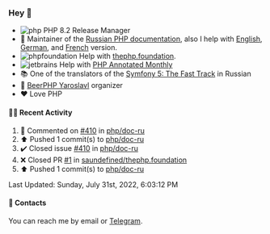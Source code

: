 ### Hey 👋

- ![php](https://user-images.githubusercontent.com/4685504/174548850-037dfd35-3b33-4154-9c50-95efd45ba66a.png) PHP 8.2 Release Manager
- 📖 Maintainer of the [Russian PHP documentation](https://github.com/php/doc-ru), also I help with [English](https://github.com/php/doc-en), [German](https://github.com/php/doc-de), and [French](https://github.com/php/doc-fr) version.
- ![phpfoundation](https://user-images.githubusercontent.com/4685504/174548733-72f62c18-f57e-47a6-8201-cb3d87e06b98.png) Help with [thephp.foundation](https://github.com/ThePHPF/thephp.foundation).
- ![jetbrains](https://user-images.githubusercontent.com/4685504/174548471-693a0e41-4db3-4251-a452-71518bfc5359.png) Help with [PHP Annotated Monthly](https://blog.jetbrains.com/phpstorm/tag/php-annotated-monthly/)
- 📚 One of the translators of
  the [Symfony 5: The Fast Track](https://symfony.com/doc/current/the-fast-track/ru/index.html)
  in Russian
- 🍻 [BeerPHP Yaroslavl](https://github.com/beerphp/yaroslavl) organizer
- ❤️ Love PHP

#### 👨‍💻 Recent Activity

<!--RECENT_ACTIVITY:start-->
1. 💬 Commented on [#410](https://github.com/php/doc-ru/issues/410#issuecomment-1200280382) in [php/doc-ru](https://github.com/php/doc-ru)
2. ⬆️ Pushed 1 commit(s) to [php/doc-ru](https://github.com/php/doc-ru)
3. ✔️ Closed issue [#410](https://github.com/php/doc-ru/issues/410) in [php/doc-ru](https://github.com/php/doc-ru)
4. ❌ Closed PR [#1](https://github.com/saundefined/thephp.foundation/pull/1) in [saundefined/thephp.foundation](https://github.com/saundefined/thephp.foundation)
5. ⬆️ Pushed 1 commit(s) to [php/doc-ru](https://github.com/php/doc-ru)
<!--RECENT_ACTIVITY:end-->

<!--RECENT_ACTIVITY:last_update-->
Last Updated: Sunday, July 31st, 2022, 6:03:12 PM
<!--RECENT_ACTIVITY:last_update_end-->

#### 💌 Contacts

You can reach me by email or [Telegram](https://t.me/saundefined).
